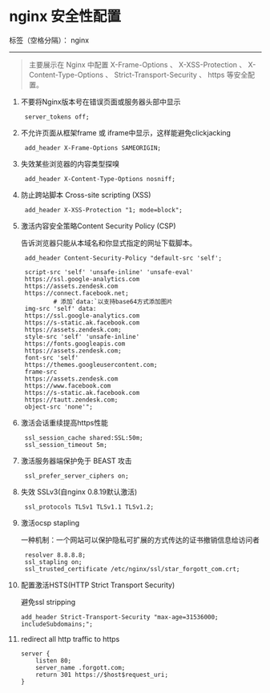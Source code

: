 ﻿# nginx 安全性配置

标签（空格分隔）： nginx

---

> 主要展示在 Nginx 中配置 X-Frame-Options 、 X-XSS-Protection 、 X-Content-Type-Options 、 Strict-Transport-Security 、 https 等安全配置。

1. 不要将Nginx版本号在错误页面或服务器头部中显示

		server_tokens off;

2. 不允许页面从框架frame 或 iframe中显示，这样能避免clickjacking

		add_header X-Frame-Options SAMEORIGIN;

3. 失效某些浏览器的内容类型探嗅

		add_header X-Content-Type-Options nosniff;

4. 防止跨站脚本 Cross-site scripting (XSS) 

		add_header X-XSS-Protection "1; mode=block";

5. 激活内容安全策略Content Security Policy (CSP) 

	告诉浏览器只能从本域名和你显式指定的网址下载脚本。

		add_header Content-Security-Policy "default-src 'self'; 

		script-src 'self' 'unsafe-inline' 'unsafe-eval' 
		https://ssl.google-analytics.com 
		https://assets.zendesk.com 
		https://connect.facebook.net; 
                # 添加`data:`以支持base64方式添加图片
		img-src 'self' data:
		https://ssl.google-analytics.com 
		https://s-static.ak.facebook.com 
		https://assets.zendesk.com; 
		style-src 'self' 'unsafe-inline' 
		https://fonts.googleapis.com 
		https://assets.zendesk.com; 
		font-src 'self' 
		https://themes.googleusercontent.com; 
		frame-src 
		https://assets.zendesk.com 
		https://www.facebook.com 
		https://s-static.ak.facebook.com 
		https://tautt.zendesk.com; 
		object-src 'none'";

6. 激活会话重续提高https性能

		ssl_session_cache shared:SSL:50m;
		ssl_session_timeout 5m;

7. 激活服务器端保护免于 BEAST 攻击
	
		ssl_prefer_server_ciphers on;

8. 失效 SSLv3(自nginx 0.8.19默认激活)

		ssl_protocols TLSv1 TLSv1.1 TLSv1.2;

9. 激活ocsp stapling

	一种机制：一个网站可以保护隐私可扩展的方式传达的证书撤销信息给访问者

		resolver 8.8.8.8;
		ssl_stapling on;
		ssl_trusted_certificate /etc/nginx/ssl/star_forgott_com.crt;

10. 配置激活HSTS(HTTP Strict Transport Security)

	避免ssl stripping

		add_header Strict-Transport-Security "max-age=31536000; includeSubdomains;";

11. redirect all http traffic to https

		server {
			listen 80;
			server_name .forgott.com;
			return 301 https://$host$request_uri;
		}




